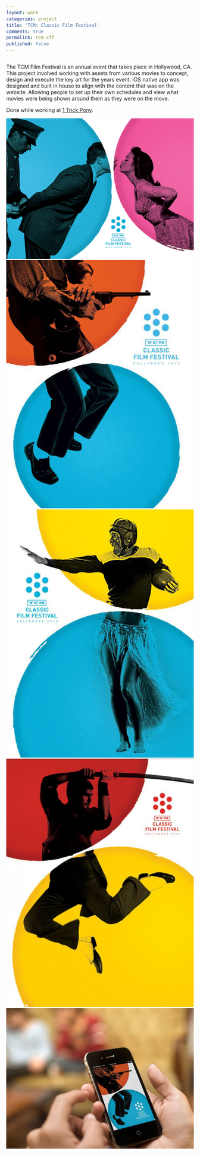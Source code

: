 ```yaml
---
layout: work
categories: project
title: 'TCM: Classic Film Festival'
comments: true
permalink: tcm-cff
published: false
---
```


<div class="row clearfix">
	<div class="column full">
		<p>The TCM Film Festival is an annual event that takes place in Hollywood, CA. This project involved working with assets from various movies to concept, design and execute the key art for the years event. iOS native app was designed and built in house to align with the content that was on the website. Allowing people to set up their own schedules and view what movies were being shown around them as they were on the move.</p>
		<p>Done while working at <a href="http://1trickpony.com/" target="_blank">1 Trick Pony</a>.</p>
	</div>
</div>
<div class="row clearfix project-image">
	<div class="column full">
		<img class="drop-shadow" src="/img/proj/tcmcff/img-1.jpg" alt="">
	</div>
</div>
<div class="row clearfix project-image">
	<div class="column third medium-third">
		<img class="drop-shadow" src="/img/proj/tcmcff/img-2.jpg" alt="">
	</div>
	<div class="column third medium-third">
		<img class="drop-shadow" src="/img/proj/tcmcff/img-6.jpg" alt="">
	</div>
	<div class="column third medium-third">
		<img class="drop-shadow" src="/img/proj/tcmcff/img-7.jpg" alt="">
	</div>
</div>
<div class="row clearfix project-image">
	<div class="column full">
		<img class="drop-shadow" src="/img/proj/tcmcff/img-3.jpg" alt="">
	</div>
</div>